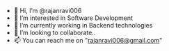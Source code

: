 - 👋 Hi, I’m @rajanravi006
- 👀 I’m interested in Software Development
- 🌱 I’m currently working in Backend technologies
- 💞️ I’m looking to collaborate..
- 📫 You can reach me on "rajanravi006@gmail.com"

<!---
rajanravi006/rajanravi006 is a ✨ special ✨ repository because its `README.md` (this file) appears on your GitHub profile.
You can click the Preview link to take a look at your changes.
--->
